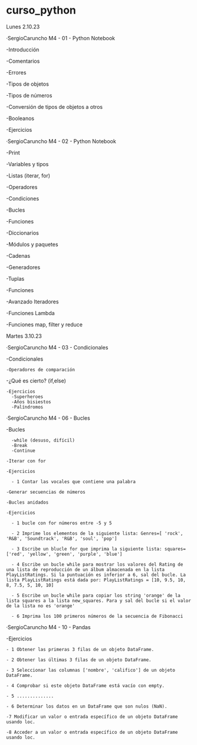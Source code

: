 # curso_python

  Lunes 2.10.23
  
·SergioCaruncho M4 - 01 - Python Notebook
  
  -Introducción
  
  -Comentarios
  
  -Errores
  
  -Tipos de objetos
  
  -Tipos de números
  
  -Conversión de tipos de objetos a otros
  
  -Booleanos
  
  -Ejercicios
  
·SergioCaruncho M4 - 02 - Python Notebook
  
  -Print
  
  -Variables y tipos
  
  -Listas (iterar, for)
  
  -Operadores
  
  -Condiciones
  
  -Bucles
  
  -Funciones
  
  -Diccionarios
  
  -Módulos y paquetes
  
  -Cadenas
  
  -Generadores
  
  -Tuplas
  
  -Funciones
  
  -Avanzado Iteradores
  
  -Funciones Lambda
  
  -Funciones map, filter y reduce

  Martes 3.10.23
  
·SergioCaruncho M4 - 03 - Condicionales
  
  -Condicionales
  
    -Operadores de comparación
    
  -¿Qué es cierto? (if,else)
  
    -Ejercicios
      -Superheroes
      -Años bisiestos
      -Palíndromos
    
·SergioCaruncho M4 - 06 - Bucles

  -Bucles
  
      -while (desuso, difícil)
      -Break
      -Continue
      
    -Iterar con for
    
    -Ejercicios 
    
      - 1 Contar las vocales que contiene una palabra
      
    -Generar secuencias de números
    
    -Bucles anidados
    
    -Ejercicios
    
      - 1 bucle con for números entre -5 y 5
      
      - 2 Imprime los elementos de la siguiente lista: Genres=[ 'rock', 'R&B', 'Soundtrack', 'R&B', 'soul', 'pop']
      
      - 3 Escribe un blucle for que imprima la siguiente lista: squares=['red', 'yellow', 'green', 'purple', 'blue']
      
      - 4 Escribe un bucle while para mostrar los valores del Rating de una lista de reproducción de un álbum almacenada en la lista PlayListRatings. Si la puntuación es inferior a 6, sal del bucle. La lista PlayListRatings está dada por: PlayListRatings = [10, 9.5, 10, 8, 7.5, 5, 10, 10]
      
      - 5 Escribe un bucle while para copiar los string 'orange' de la lista squares a la lista new_squares. Para y sal del bucle si el valor de la lista no es 'orange'
      
      - 6 Imprima los 100 primeros números de la secuencia de Fibonacci

·SergioCaruncho M4 - 10 - Pandas

  -Ejercicios
  
    - 1 Obtener las primeras 3 filas de un objeto DataFrame.
    
    - 2 Obtener las últimas 3 filas de un objeto DataFrame.
    
    - 3 Seleccionar las columnas ['nombre', 'califico'] de un objeto DataFrame.
    
    - 4 Comprobar si este objeto DataFrame está vacío con empty.
    
    - 5 ..............
    
    - 6 Determinar los datos en un DataFrame que son nulos (NaN).

    -7 Modificar un valor o entrada específico de un objeto DataFrame usando loc.

    -8 Acceder a un valor o entrada específico de un objeto DataFrame usando loc.
  
